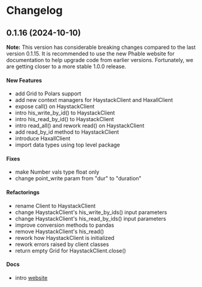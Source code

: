 # Changelog

## 0.1.16 (2024-10-10)

**Note:** This version has considerable breaking changes compared to the last version 0.1.15.  It is recommended to use the new Phable website for documentation to help upgrade code from earlier versions.  Fortunately, we are getting closer to a more stable 1.0.0 release.

#### New Features

* add Grid to Polars support
* add new context managers for HaystackClient and HaxallClient
* expose call() on HaystackClient
* intro his_write_by_id() to HaystackClient
* intro his_read_by_id() to HaystackClient
* intro read_all() and rework read() on HaystackClient
* add read_by_id method to HaystackClient
* introduce HaxallClient
* import data types using top level package
#### Fixes

* make Number vals type float only
* change point_write param from "dur" to "duration"
#### Refactorings

* rename Client to HaystackClient
* change HaystackClient's his_write_by_ids() input parameters
* change HaystackClient's his_read_by_ids() input parameters
* improve conversion methods to pandas
* remove HaystackClient's his_read()
* rework how HaystackClient is initialized
* rework errors raised by client classes
* return empty Grid for HaystackClient.close()
#### Docs

* intro [website](https://phable.dev)